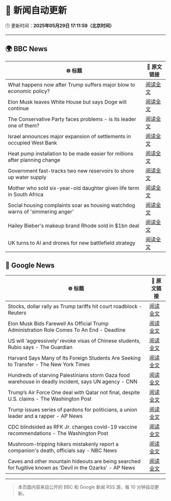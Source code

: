# 🧠 新闻自动更新

🕒 更新时间：**2025年05月29日 17:11:59（北京时间）**

---

## 🌍 BBC News

| 🌐 标题 | 🔗 原文链接 |
|--------|-------------|
| What happens now after Trump suffers major blow to economic policy? | [阅读全文](https://www.bbc.com/news/articles/c8xgdj9kyero) |
| Elon Musk leaves White House but says Doge will continue | [阅读全文](https://www.bbc.com/news/articles/cz9y4exj822o) |
| The Conservative Party faces problems - is its leader one of them? | [阅读全文](https://www.bbc.com/news/articles/cx2endrywk4o) |
| Israel announces major expansion of settlements in occupied West Bank | [阅读全文](https://www.bbc.com/news/articles/c1j5954edlno) |
| Heat pump installation to be made easier for millions after planning change | [阅读全文](https://www.bbc.com/news/articles/c3e5plqke3no) |
| Government fast-tracks two new reservoirs to shore up water supply | [阅读全文](https://www.bbc.com/news/articles/cy8dv6l2jlzo) |
| Mother who sold six-year-old daughter given life term in South Africa | [阅读全文](https://www.bbc.com/news/articles/cj93yvr3n1xo) |
| Social housing complaints soar as housing watchdog warns of 'simmering anger' | [阅读全文](https://www.bbc.com/news/articles/cvg5q583glqo) |
| Hailey Bieber's makeup brand Rhode sold in $1bn deal | [阅读全文](https://www.bbc.com/news/articles/cp92kz02zmro) |
| UK turns to AI and drones for new battlefield strategy | [阅读全文](https://www.bbc.com/news/articles/ce82qdlel01o) |

## 📰 Google News

| 🌐 标题 | 🔗 原文链接 |
|--------|-------------|
| Stocks, dollar rally as Trump tariffs hit court roadblock - Reuters | [阅读全文](https://news.google.com/rss/articles/CBMie0FVX3lxTE1iWXhBX3VHNEFsOFhiTU1NUi1CdjFIMTRrSTB1cEJ5b1JxcXZ6c2JMNldiY0kyYVFmY3FkVnZvUFA1S2Z6NjJFWUpFYndlZWVZVnkyeGYxRDkyam5MUm5yTmlpN0tSRkR6eEZfbXRqQlp6OHZJTVhDTVJvVQ?oc=5) |
| Elon Musk Bids Farewell As Official Trump Administration Role Comes To An End - Deadline | [阅读全文](https://news.google.com/rss/articles/CBMihAFBVV95cUxPNmV0TEF6eEFNV0J3cGsycXlrNWNhb0RkSG1pd0QybnBMOEFLZE5Dc0RyRmk4YjN0RWlPQ1VIVDZmeHhGZnZMTjBWVFFMUHRDbWp0VXU2VnFtdWdKYUJTaTY0ZnBqc2N3anlvam9pNmgzUEpzcUV3YzFYV3dlaDI0YlNBaGw?oc=5) |
| US will ‘aggressively’ revoke visas of Chinese students, Rubio says - The Guardian | [阅读全文](https://news.google.com/rss/articles/CBMihgFBVV95cUxPSjJnYTN1ZDZhdkE5cTdhcWpFb0FlTjZCRHFYeG1sOHZsZGoxcFl6TEw4UmNRQUt5ZnBfYmJCaUdnZzJib0pEU0xSVFZOeENHaEstN2N2RkNhLUhsc1VIQVVPbUhNMi02TGpqSVhRMDlzUTl3X1V6N3V6NEpGbmJzVGcteEtWQQ?oc=5) |
| Harvard Says Many of Its Foreign Students Are Seeking to Transfer - The New York Times | [阅读全文](https://news.google.com/rss/articles/CBMiiwFBVV95cUxQX2JpUzUyWF9feC1wMWtUZFJrOFJ3eDNWT0FHcnFLYWtfb1JiQWF4ZFkzWU1FMnZtRmtBQkZzUVJxYnB4WHBhQktyRDFoRUZuRUhFeHdFRTJZcVhzUlJ2dFA1aVkwc2xBOW9LUEVILTYzdWkxLUVhV3lLd1czUjB2V2N0ckJHcWJQYXZR?oc=5) |
| Hundreds of starving Palestinians storm Gaza food warehouse in deadly incident, says UN agency - CNN | [阅读全文](https://news.google.com/rss/articles/CBMikAFBVV95cUxOQUllZWFtQ3lCcUJwUVpkNzdMb0ZYbHM0ZnZvOGxYNVRoelU0QlN5eVY4TG9zOGtHYkRYdTZWSHpmbGd3eEJfbWduLUZCaWdXeExJaTFHWFltTTVfWEh3bjB0RFpuVC1RSFpHY0RtbkpyV0cxSzl3RzRxZ09uTWZfT3JaaHpUVDJfVzFFbVVDT1TSAZYBQVVfeXFMUDNRVjlFdG9UUUJ0RWdjUy1RY2o4ajYzaHpxUjllTVJNNHRHOUVDQnAzWm1JZUFMTjdDeDFMOHpUX0Jxc1dnWFV6R0dabDdTUkMtZ2tGVjBMN1RubUh1NFdQMlpOVWlhbEtqM2FxU01kamFUMlhrTi0zVEJxRExvSjktQlRPQm45aVlxWjRxam5pckJCeU1n?oc=5) |
| Trump’s Air Force One deal with Qatar not final, despite U.S. claims - The Washington Post | [阅读全文](https://news.google.com/rss/articles/CBMijwFBVV95cUxPcG80cVBxZHAwYUtZVGlLNzJwTHA5cGZ6VUNCUUh1SVdrbl9INVY3U0Raa2VBMDRlYmk0OE9McFVkSWs5blh0cU5PRXZUMW5aMlJJc3VlUWZMeDc2TG94ZlZ5ZWp6aGhTZkdUMk1oN0hsakRCZjVFMVFFaEVpUkhkSWthMUVxZ3ZxcUg2T2NORQ?oc=5) |
| Trump issues series of pardons for politicians, a union leader and a rapper - AP News | [阅读全文](https://news.google.com/rss/articles/CBMimwFBVV95cUxNYkdtSWlPb2dFUEhIQ0Q1eW5STFM0QTN4VmZMVnhvcTNoZklBM1JDVHF3a0ZtOURaUnYxTnFiSk42NGpRWHR3WndwRVM0WUdfWTlsWE40Nl95czBnbjc1LXlNV0lzaUs3Ny0xeEJqMmhRcmxXS0YtYVJtYkdiRjBuZ2wwcXgzQlkwQjVoaU5UbHZDYzBKeVFaaW1zQQ?oc=5) |
| CDC blindsided as RFK Jr. changes covid-19 vaccine recommendations - The Washington Post | [阅读全文](https://news.google.com/rss/articles/CBMigAFBVV95cUxQWVJibE1kNjZ4MU9oVTZhbzVlWVNKNzYtdjQ2VVF1elJmLW9HVmtNeE1YRXFJLWMwbzhtZmF2XzFSWmpwcFhHeUQzSFNUSERvSDFEdmxYOENHWkx5MG12NS1teE9IUDZCZjBRbE8xek5CVWVrVmdnd1NWenZyZUF6Xw?oc=5) |
| Mushroom-tripping hikers mistakenly report a companion's death, officials say - NBC News | [阅读全文](https://news.google.com/rss/articles/CBMiuAFBVV95cUxNRmVaSlljcWJvVzYxQlJoYlBHUlpMOXprSVZUTnZaZ3hNY2FDZzJYM1hoRDlPaXdBb3c4R2djblRUZWxwMjdOY0NuOVh4VDE2bWJBX3FkdnduQmxheFdweVhZb1ZhUndhUE0xRFJUbzM0WE1NZlJhVk5VQ0dVMGwtM0lUdXZiaGpQd0VMWTFmV2FtSWxsSEdZNjVuZFZuQVowemU5RDluSUdxalF4TmxmY2d3WFBmYTl30gFWQVVfeXFMUEw3elVhMDJvdHNPdzlpdzdKcF82Tm5RMGxEa01maGhtMXZWREZvRE4yMFB5cjNoaF8xM19fblZhOXRQVzhlMHJLOVBic1F6Y0dyVUdnT1E?oc=5) |
| Caves and other mountain hideouts are being searched for fugitive known as 'Devil in the Ozarks' - AP News | [阅读全文](https://news.google.com/rss/articles/CBMirAFBVV95cUxOdEJac1RRUE5DSUlDS0FZOGRVdG9ENm9WRDZCQzRscUlVVmZIWHM3a1pMN1dEZWhoY29uQTF5bDZ3R0dncGtpR0FneXJzdWJUVVhvd1owWDN4Uk9CY0Y4SldmYUh1NG5XdjU2UmI5N0Fyb0tUUS03a3h6U3hnZWpLRk84Ymhad0xQTjY1RVoyeFp5NGZoYlRKUUpPby1CUjhoaTVTcmhIOW5halBL?oc=5) |

---
> 本页面内容来自公开的 BBC 和 Google 新闻 RSS 源，每 10 分钟自动更新。